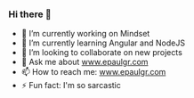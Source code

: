 ### Hi there 👋

- 🔭 I’m currently working on Mindset
- 🌱 I’m currently learning Angular and NodeJS 
- 👯 I’m looking to collaborate on new projects
- 💬 Ask me about www.epaulgr.com
- 📫 How to reach me: www.epaulgr.com
- ⚡ Fun fact: I'm so sarcastic


<!--
**EPaulGR/epaulgr** is a ✨ _special_ ✨ repository because its `README.md` (this file) appears on your GitHub profile.

Here are some ideas to get you started:

- 🔭 I’m currently working on ...
- 🌱 I’m currently learning ...
- 👯 I’m looking to collaborate on ...
- 🤔 I’m looking for help with ...
- 💬 Ask me about ...
- 📫 How to reach me: ...
- 😄 Pronouns: ...
- ⚡ Fun fact: ...
-->
